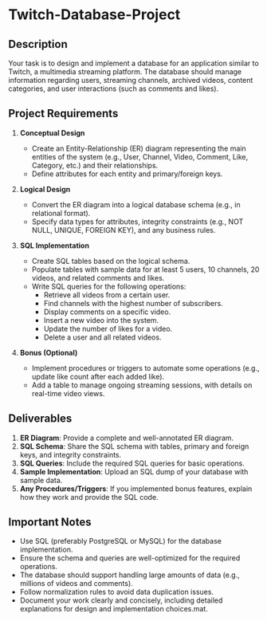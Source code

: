 # Twitch-Database-Project

## Description
Your task is to design and implement a database for an application similar to Twitch, a multimedia streaming platform. The database should manage information regarding users, streaming channels, archived videos, content categories, and user interactions (such as comments and likes).

## Project Requirements
1. **Conceptual Design**
   - Create an Entity-Relationship (ER) diagram representing the main entities of the system (e.g., User, Channel, Video, Comment, Like, Category, etc.) and their relationships.
   - Define attributes for each entity and primary/foreign keys.

2. **Logical Design**
   - Convert the ER diagram into a logical database schema (e.g., in relational format).
   - Specify data types for attributes, integrity constraints (e.g., NOT NULL, UNIQUE, FOREIGN KEY), and any business rules.

3. **SQL Implementation**
   - Create SQL tables based on the logical schema.
   - Populate tables with sample data for at least 5 users, 10 channels, 20 videos, and related comments and likes.
   - Write SQL queries for the following operations:
     - Retrieve all videos from a certain user.
     - Find channels with the highest number of subscribers.
     - Display comments on a specific video.
     - Insert a new video into the system.
     - Update the number of likes for a video.
     - Delete a user and all related videos.

4. **Bonus (Optional)**
   - Implement procedures or triggers to automate some operations (e.g., update like count after each added like).
   - Add a table to manage ongoing streaming sessions, with details on real-time video views.

## Deliverables
1. **ER Diagram**: Provide a complete and well-annotated ER diagram.
2. **SQL Schema**: Share the SQL schema with tables, primary and foreign keys, and integrity constraints.
3. **SQL Queries**: Include the required SQL queries for basic operations.
4. **Sample Implementation**: Upload an SQL dump of your database with sample data.
5. **Any Procedures/Triggers**: If you implemented bonus features, explain how they work and provide the SQL code.

## Important Notes
- Use SQL (preferably PostgreSQL or MySQL) for the database implementation.
- Ensure the schema and queries are well-optimized for the required operations.
- The database should support handling large amounts of data (e.g., millions of videos and comments).
- Follow normalization rules to avoid data duplication issues.
- Document your work clearly and concisely, including detailed explanations for design and implementation choices.mat.
